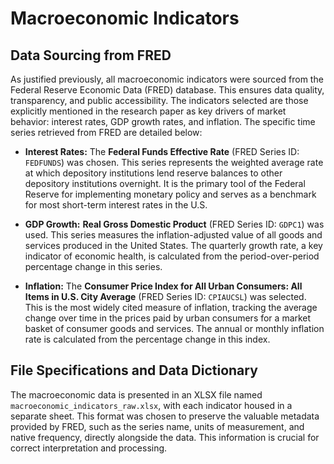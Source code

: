# Macroeconomic Indicators

## Data Sourcing from FRED

As justified previously, all macroeconomic indicators were sourced from the Federal Reserve Economic Data (FRED) database. This ensures data quality, transparency, and public accessibility. The indicators selected are those explicitly mentioned in the research paper as key drivers of market behavior: interest rates, GDP growth rates, and inflation. The specific time series retrieved from FRED are detailed below:  

* **Interest Rates:** The **Federal Funds Effective Rate** (FRED Series ID: `FEDFUNDS`) was chosen. This series represents the weighted average rate at which depository institutions lend reserve balances to other depository institutions overnight. It is the primary tool of the Federal Reserve for implementing monetary policy and serves as a benchmark for most short-term interest rates in the U.S.  

* **GDP Growth:** **Real Gross Domestic Product** (FRED Series ID: `GDPC1`) was used. This series measures the inflation-adjusted value of all goods and services produced in the United States. The quarterly growth rate, a key indicator of economic health, is calculated from the period-over-period percentage change in this series.  

* **Inflation:** The **Consumer Price Index for All Urban Consumers: All Items in U.S. City Average** (FRED Series ID: `CPIAUCSL`) was selected. This is the most widely cited measure of inflation, tracking the average change over time in the prices paid by urban consumers for a market basket of consumer goods and services. The annual or monthly inflation rate is calculated from the percentage change in this index.  

## File Specifications and Data Dictionary

The macroeconomic data is presented in an XLSX file named `macroeconomic_indicators_raw.xlsx`, with each indicator housed in a separate sheet. This format was chosen to preserve the valuable metadata provided by FRED, such as the series name, units of measurement, and native frequency, directly alongside the data. This information is crucial for correct interpretation and processing.